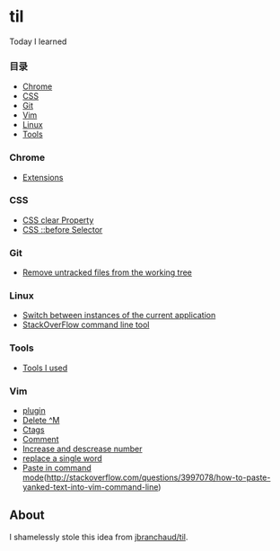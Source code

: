 # til
Today I learned

### 目录

* [Chrome](#chrome)
* [CSS](#css)
* [Git](#git)
* [Vim](#vim)
* [Linux](#linux)
* [Tools](#tools)

### Chrome

- [Extensions](chrome/extensions.md)


### CSS

- [CSS clear Property](css/css-clear-property.md)
- [CSS ::before Selector](css/css-before-selector.md)


### Git

- [Remove untracked files from the working tree](git/git-clean.md)


### Linux

- [Switch between instances of the current application](linux/switch-application.md)
- [StackOverFlow command line tool](linux/stackoverflow-command-line-tool.md)


### Tools

- [Tools I used](tools/tools-i-used.md)

### Vim

- [plugin](vim/plugin.md)
- [Delete ^M](vim/delete-^M.md)
- [Ctags](vim/ctags.md)
- [Comment](vim/comment.md)
- [Increase and descrease number](vim/increase-and-descrease-number.md)
- [replace a single word](vim/replace-a-single-word.md)
- [Paste in command mode](vim/paste-in-command-mode.md)(http://stackoverflow.com/questions/3997078/how-to-paste-yanked-text-into-vim-command-line)


## About

I shamelessly stole this idea from 
[jbranchaud/til](https://github.com/jbranchaud/til).


